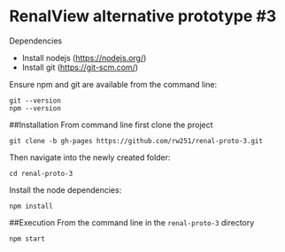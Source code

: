 # RenalView alternative prototype #3

Dependencies

- Install nodejs (https://nodejs.org/)
- Install git (https://git-scm.com/)

Ensure npm and git are available from the command line:

    git --version
    npm --version

##Installation
From command line first clone the project

    git clone -b gh-pages https://github.com/rw251/renal-proto-3.git

Then navigate into the newly created folder:

    cd renal-proto-3

Install the node dependencies:

    npm install

##Execution
From the command line in the `renal-proto-3` directory

    npm start
